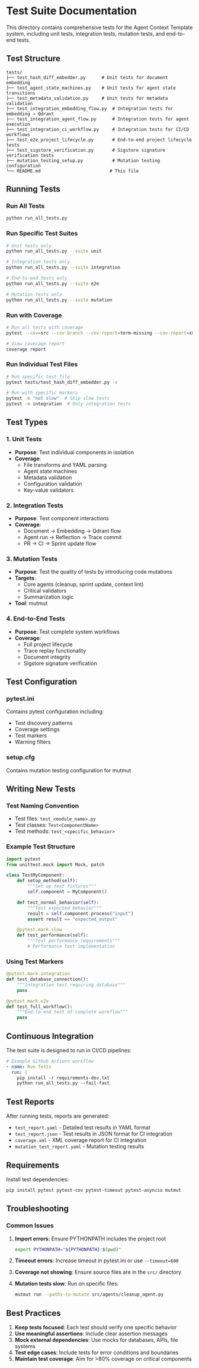 # Test Suite Documentation

This directory contains comprehensive tests for the Agent Context Template system, including unit tests, integration tests, mutation tests, and end-to-end tests.

## Test Structure

```
tests/
├── test_hash_diff_embedder.py      # Unit tests for document embedding
├── test_agent_state_machines.py    # Unit tests for agent state transitions
├── test_metadata_validation.py     # Unit tests for metadata validation
├── test_integration_embedding_flow.py  # Integration tests for embedding → Qdrant
├── test_integration_agent_flow.py      # Integration tests for agent execution
├── test_integration_ci_workflow.py     # Integration tests for CI/CD workflows
├── test_e2e_project_lifecycle.py       # End-to-end project lifecycle tests
├── test_sigstore_verification.py       # Sigstore signature verification tests
├── mutation_testing_setup.py           # Mutation testing configuration
└── README.md                          # This file
```

## Running Tests

### Run All Tests
```bash
python run_all_tests.py
```

### Run Specific Test Suites
```bash
# Unit tests only
python run_all_tests.py --suite unit

# Integration tests only
python run_all_tests.py --suite integration

# End-to-end tests only
python run_all_tests.py --suite e2e

# Mutation tests only
python run_all_tests.py --suite mutation
```

### Run with Coverage
```bash
# Run all tests with coverage
pytest --cov=src --cov-branch --cov-report=term-missing --cov-report=xml

# View coverage report
coverage report
```

### Run Individual Test Files
```bash
# Run specific test file
pytest tests/test_hash_diff_embedder.py -v

# Run with specific markers
pytest -m "not slow"  # Skip slow tests
pytest -m integration  # Only integration tests
```

## Test Types

### 1. Unit Tests
- **Purpose**: Test individual components in isolation
- **Coverage**:
  - File transforms and YAML parsing
  - Agent state machines
  - Metadata validation
  - Configuration validation
  - Key-value validators

### 2. Integration Tests
- **Purpose**: Test component interactions
- **Coverage**:
  - Document → Embedding → Qdrant flow
  - Agent run → Reflection → Trace commit
  - PR → CI → Sprint update flow

### 3. Mutation Tests
- **Purpose**: Test the quality of tests by introducing code mutations
- **Targets**:
  - Core agents (cleanup, sprint update, context lint)
  - Critical validators
  - Summarization logic
- **Tool**: mutmut

### 4. End-to-End Tests
- **Purpose**: Test complete system workflows
- **Coverage**:
  - Full project lifecycle
  - Trace replay functionality
  - Document integrity
  - Sigstore signature verification

## Test Configuration

### pytest.ini
Contains pytest configuration including:
- Test discovery patterns
- Coverage settings
- Test markers
- Warning filters

### setup.cfg
Contains mutation testing configuration for mutmut

## Writing New Tests

### Test Naming Convention
- Test files: `test_<module_name>.py`
- Test classes: `Test<ComponentName>`
- Test methods: `test_<specific_behavior>`

### Example Test Structure
```python
import pytest
from unittest.mock import Mock, patch

class TestMyComponent:
    def setup_method(self):
        """Set up test fixtures"""
        self.component = MyComponent()

    def test_normal_behavior(self):
        """Test expected behavior"""
        result = self.component.process("input")
        assert result == "expected_output"

    @pytest.mark.slow
    def test_performance(self):
        """Test performance requirements"""
        # Performance test implementation
```

### Using Test Markers
```python
@pytest.mark.integration
def test_database_connection():
    """Integration test requiring database"""
    pass

@pytest.mark.e2e
def test_full_workflow():
    """End-to-end test of complete workflow"""
    pass
```

## Continuous Integration

The test suite is designed to run in CI/CD pipelines:

```yaml
# Example GitHub Actions workflow
- name: Run Tests
  run: |
    pip install -r requirements-dev.txt
    python run_all_tests.py --fail-fast
```

## Test Reports

After running tests, reports are generated:
- `test_report.yaml` - Detailed test results in YAML format
- `test_report.json` - Test results in JSON format for CI integration
- `coverage.xml` - XML coverage report for CI integration
- `mutation_test_report.yaml` - Mutation testing results

## Requirements

Install test dependencies:
```bash
pip install pytest pytest-cov pytest-timeout pytest-asyncio mutmut
```

## Troubleshooting

### Common Issues

1. **Import errors**: Ensure PYTHONPATH includes the project root
   ```bash
   export PYTHONPATH="${PYTHONPATH}:$(pwd)"
   ```

2. **Timeout errors**: Increase timeout in pytest.ini or use `--timeout=600`

3. **Coverage not showing**: Ensure source files are in the `src/` directory

4. **Mutation tests slow**: Run on specific files:
   ```bash
   mutmut run --paths-to-mutate src/agents/cleanup_agent.py
   ```

## Best Practices

1. **Keep tests focused**: Each test should verify one specific behavior
2. **Use meaningful assertions**: Include clear assertion messages
3. **Mock external dependencies**: Use mocks for databases, APIs, file systems
4. **Test edge cases**: Include tests for error conditions and boundaries
5. **Maintain test coverage**: Aim for >80% coverage on critical components
